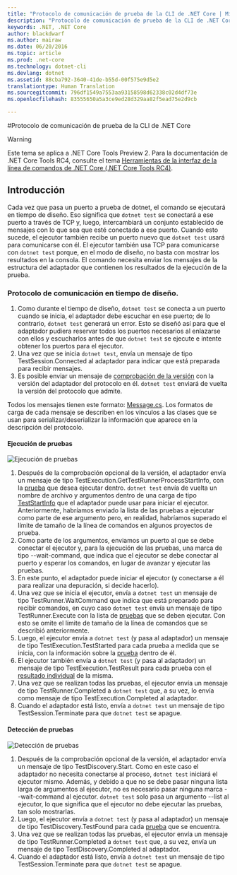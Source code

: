 ```yaml
---
title: "Protocolo de comunicación de prueba de la CLI de .NET Core | Microsoft Docs"
description: "Protocolo de comunicación de prueba de la CLI de .NET Core"
keywords: .NET, .NET Core
author: blackdwarf
ms.author: mairaw
ms.date: 06/20/2016
ms.topic: article
ms.prod: .net-core
ms.technology: dotnet-cli
ms.devlang: dotnet
ms.assetid: 88cba792-3640-41de-b55d-00f575e9d5e2
translationtype: Human Translation
ms.sourcegitcommit: 796df1549a7553aa93158598d62338c02d4df73e
ms.openlocfilehash: 83555650a5a3ce9ed28d329aa82f5ead75e2d9cb

---
```


#<a name="net-core-cli-test-communication-protocol"></a>Protocolo de comunicación de prueba de la CLI de .NET Core

> [!WARNING]
> Este tema se aplica a .NET Core Tools Preview 2. Para la documentación de .NET Core Tools RC4, consulte el tema [Herramientas de la interfaz de la línea de comandos de .NET Core (.NET Core Tools RC4)](../preview3/tools/index.md).

## <a name="introduction"></a>Introducción
Cada vez que pasa un puerto a prueba de dotnet, el comando se ejecutará en tiempo de diseño. Eso significa que `dotnet test` se conectará a ese puerto a través de TCP y, luego, intercambiará un conjunto establecido de mensajes con lo que sea que esté conectado a ese puerto. Cuando esto sucede, el ejecutor también recibe un puerto nuevo que `dotnet test` usará para comunicarse con él. El ejecutor también usa TCP para comunicarse con `dotnet test` porque, en el modo de diseño, no basta con mostrar los resultados en la consola. El comando necesita enviar los mensajes de la estructura del adaptador que contienen los resultados de la ejecución de la prueba.

### <a name="communication-protocol-at-design-time"></a>Protocolo de comunicación en tiempo de diseño.

1. Como durante el tiempo de diseño, `dotnet test` se conecta a un puerto cuando se inicia, el adaptador debe escuchar en ese puerto; de lo contrario, `dotnet test` generará un error. Esto se diseñó así para que el adaptador pudiera reservar todos los puertos necesarios al enlazarse con ellos y escucharlos antes de que `dotnet test` se ejecute e intente obtener los puertos para el ejecutor.
2. Una vez que se inicia `dotnet test`, envía un mensaje de tipo TestSession.Connected al adaptador para indicar que está preparada para recibir mensajes.
3. Es posible enviar un mensaje de [comprobación de la versión](https://github.com/dotnet/cli/blob/rel/1.0.0-preview2/src/Microsoft.Extensions.Testing.Abstractions/Messages/ProtocolVersionMessage.cs) con la versión del adaptador del protocolo en él. `dotnet test` enviará de vuelta la versión del protocolo que admite.

Todos los mensajes tienen este formato: [Message.cs](https://github.com/dotnet/cli/blob/rel/1.0.0-preview2/src/Microsoft.Extensions.Testing.Abstractions/Messages/Message.cs). Los formatos de carga de cada mensaje se describen en los vínculos a las clases que se usan para serializar/deserializar la información que aparece en la descripción del protocolo.

#### <a name="test-execution"></a>Ejecución de pruebas
![Ejecución de pruebas](./media/test-protocol/dotnet-test-execute.png)

1. Después de la comprobación opcional de la versión, el adaptador envía un mensaje de tipo TestExecution.GetTestRunnerProcessStartInfo, con la [prueba](https://github.com/dotnet/cli/blob/rel/1.0.0-preview2/src/Microsoft.Extensions.Testing.Abstractions/Messages/RunTestsMessage.cs) que desea ejecutar dentro. `dotnet test` envía de vuelta un nombre de archivo y argumentos dentro de una carga de tipo [TestStartInfo](https://github.com/dotnet/cli/blob/rel/1.0.0-preview2/src/dotnet/commands/dotnet-test/TestStartInfo.cs) que el adaptador puede usar para iniciar el ejecutor. Anteriormente, habríamos enviado la lista de las pruebas a ejecutar como parte de ese argumento pero, en realidad, habríamos superado el límite de tamaño de la línea de comandos en algunos proyectos de prueba.
  1. Como parte de los argumentos, enviamos un puerto al que se debe conectar el ejecutor y, para la ejecución de las pruebas, una marca de tipo --wait-command, que indica que el ejecutor se debe conectar al puerto y esperar los comandos, en lugar de avanzar y ejecutar las pruebas.
2. En este punto, el adaptador puede iniciar el ejecutor (y conectarse a él para realizar una depuración, si decide hacerlo).
3. Una vez que se inicia el ejecutor, envía a `dotnet test` un mensaje de tipo TestRunner.WaitCommand que indica que está preparado para recibir comandos, en cuyo caso `dotnet test` envía un mensaje de tipo TestRunner.Execute con la lista de [pruebas](https://github.com/dotnet/cli/blob/rel/1.0.0-preview2/src/Microsoft.Extensions.Testing.Abstractions/Messages/RunTestsMessage.cs) que se deben ejecutar. Con esto se omite el límite de tamaño de la línea de comandos que se describió anteriormente.
4. Luego, el ejecutor envía a `dotnet test` (y pasa al adaptador) un mensaje de tipo TestExecution.TestStarted para cada prueba a medida que se inicia, con la información sobre la [prueba](https://github.com/dotnet/cli/blob/rel/1.0.0-preview2/src/Microsoft.Extensions.Testing.Abstractions/Test.cs) dentro de él.
5. El ejecutor también envía a `dotnet test` (y pasa al adaptador) un mensaje de tipo TestExecution.TestResult para cada prueba con el [resultado individual](https://github.com/dotnet/cli/blob/rel/1.0.0-preview2/src/Microsoft.Extensions.Testing.Abstractions/TestResult.cs) de la misma.
6. Una vez que se realizan todas las pruebas, el ejecutor envía un mensaje de tipo TestRunner.Completed a `dotnet test` que, a su vez, lo envía como mensaje de tipo TestExecution.Completed al adaptador.
7. Cuando el adaptador está listo, envía a `dotnet test` un mensaje de tipo TestSession.Terminate para que `dotnet test` se apague.

#### <a name="test-discovery"></a>Detección de pruebas
![Detección de pruebas](./media/test-protocol/dotnet-test-discover.png)

1. Después de la comprobación opcional de la versión, el adaptador envía un mensaje de tipo TestDiscovery.Start. Como en este caso el adaptador no necesita conectarse al proceso, `dotnet test` iniciará el ejecutor mismo. Además, y debido a que no se debe pasar ninguna lista larga de argumentos al ejecutor, no es necesario pasar ninguna marca --wait-command al ejecutor. `dotnet test` solo pasa un argumento --list al ejecutor, lo que significa que el ejecutor no debe ejecutar las pruebas, tan solo mostrarlas.
2. Luego, el ejecutor envía a `dotnet test` (y pasa al adaptador) un mensaje de tipo TestDiscovery.TestFound para cada [prueba](https://github.com/dotnet/cli/blob/rel/1.0.0-preview2/src/Microsoft.Extensions.Testing.Abstractions/Test.cs) que se encuentra.
3. Una vez que se realizan todas las pruebas, el ejecutor envía un mensaje de tipo TestRunner.Completed a `dotnet test` que, a su vez, envía un mensaje de tipo TestDiscovery.Completed al adaptador.
4. Cuando el adaptador está listo, envía a `dotnet test` un mensaje de tipo TestSession.Terminate para que `dotnet test` se apague.



<!--HONumber=Feb17_HO2-->


